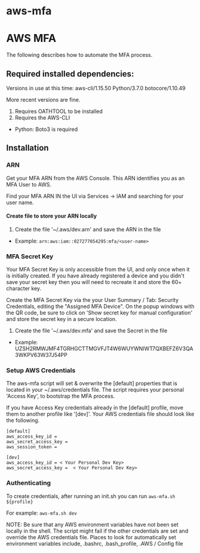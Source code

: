 # aws-mfa

# AWS MFA

The following describes how to automate the MFA process.

## Required installed dependencies:  

Versions in use at this time:  aws-cli/1.15.50 Python/3.7.0 botocore/1.10.49

More recent versions are fine.

1. Requires OATHTOOL to be installed
1. Requires the AWS-CLI
 * Python: Boto3 is required

## Installation

### ARN

Get your MFA ARN from the AWS Console.  This ARN identifies you as an MFA User to AWS.

Find your MFA ARN IN the UI via Services -> IAM and searching for your user name.

#### Create file to store your ARN locally

1. Create the file '~/.aws/dev.arn' and save the ARN in the file
 * Example: `arn:aws:iam::027277054295:mfa/<user-name>`

### MFA Secret Key

Your MFA Secret Key is only accessible from the UI, and only once when it is initially created.  If you have already registered a device and you didn't save your secret key then you will need to recreate it and store the 60+ character key.

Create the MFA Secret Key via the your User Summary / Tab: Security Credentials, editing the "Assigned MFA Device".  On the popup windows with the QR code, be sure to click on 'Show secret key for manual configuration' and store the secret key in a secure location.

1. Create the file '~/.aws/dev.mfa' and save the Secret in the file
 * Example: UZSH2RMWJMF4TGRHGCTTMGVFJT4W6WUYWNIWT7QXBEFZ6V3QA3WKPV63W37J54PP

### Setup AWS Credentials

The aws-mfa script will set & overwrite the [default] properties that is located in your ~/.aws/credentials file.  The script requires your personal 'Access Key', to bootstrap the MFA process.

If you have Access Key credentials already in the [default] profile, move them to another profile like '[dev]'.  Your AWS credentials file should look like the following.

```
[default]
aws_access_key_id =
aws_secret_access_key =
aws_session_token =

[dev]
aws_access_key_id = < Your Personal Dev Key>
aws_secret_access_key =  < Your Personal Dev Key>
```

### Authenticating

To create credentials, after running an init.sh you can run `aws-mfa.sh ${profile}`

For example: `aws-mfa.sh dev`

NOTE: Be sure that any AWS environment variables have not been set locally in the shell.  The script might fail if the other credentials are set and override the AWS credentials file.  Places to look for automatically set environment variables include, .bashrc, .bash_profile, .AWS / Config file
